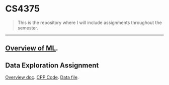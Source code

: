 # CS4375
> This is the repository where I will include assignments throughout the semester.
---
[Overview of ML](Overview_of_ML.pdf).
---
## Data Exploration Assignment
[Overview doc](Data_Exploration_Document.pdf).
[CPP Code](dataexploration.cpp).
[Data file](Boston.csv).
